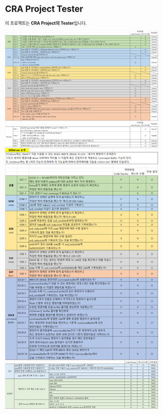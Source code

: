 # CRA Project Tester

이 프로젝트는 **CRA Project의 Tester**입니다.


![Checklist](checklist.png)
![Checklist](checklist1.png)
![Checklist](checklist2.png)
![Checklist](checklist3.png)
